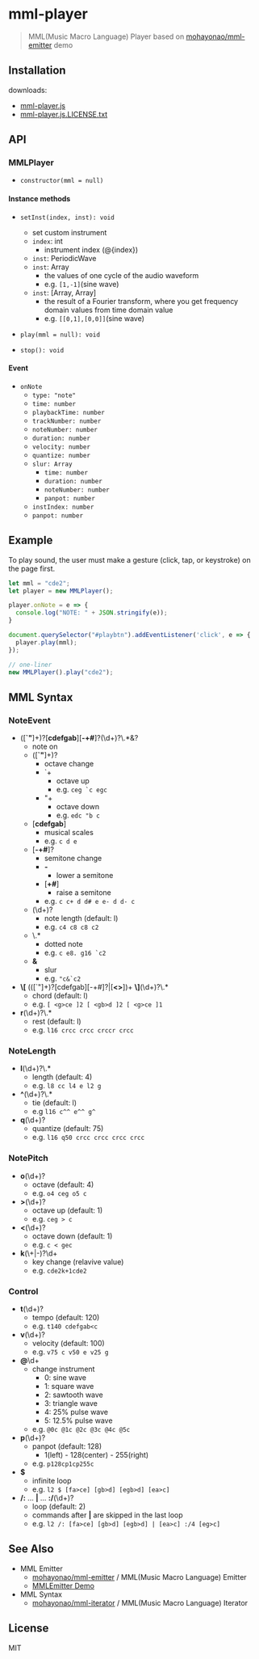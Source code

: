 # mml-player
> MML(Music Macro Language) Player based on [mohayonao/mml-emitter](https://github.com/mohayonao/mml-emitter) demo

## Installation
downloads:
- [mml-player.js](./dist/mml-player.js)
- [mml-player.js.LICENSE.txt](./dist/mml-player.js.LICENSE.txt)

## API
### MMLPlayer
- `constructor(mml = null)`

#### Instance methods
- `setInst(index, inst): void`
  - set custom instrument
  - `index`: int
    - instrument index (@{index})
  - `inst`: PeriodicWave
  - `inst`: Array
    - the values of one cycle of the audio waveform
    - e.g. `[1,-1]`(sine wave)
  - `inst`: [Array, Array]
    - the result of a Fourier transform, where you get frequency domain values from time domain value
    - e.g. `[[0,1],[0,0]]`(sine wave)

- `play(mml = null): void`
- `stop(): void`

#### Event
- `onNote`
  - `type: "note"`
  - `time: number`
  - `playbackTime: number`
  - `trackNumber: number`
  - `noteNumber: number`
  - `duration: number`
  - `velocity: number`
  - `quantize: number`
  - `slur: Array`
    - `time: number`
    - `duration: number`
    - `noteNumber: number`
    - `panpot: number`
  - `instIndex: number`
  - `panpot: number`

## Example
To play sound, the user must make a gesture (click, tap, or keystroke) on the page first.

```js
let mml = "cde2";
let player = new MMLPlayer();

player.onNote = e => {
  console.log("NOTE: " + JSON.stringify(e));
}

document.querySelector("#playbtn").addEventListener('click', e => {
  player.play(mml);
});

// one-liner
new MMLPlayer().play("cde2");
```

## MML Syntax
### NoteEvent
- ([__`"__]+)?[__cdefgab__][__-+#__]?(\\d+)?\\.*&?
  - note on
  - ([__`"__]+)?
    - octave change
    - `+
      - octave up
      - e.g. ``ceg `c egc``
    - "+
      - octave down
      - e.g. `edc "b c`
  - [__cdefgab__]
    - musical scales
    - e.g. `c d e`
  - [__-+#__]?
    - semitone change
    - __\-__
      - lower a semitone
    - [__+#__]
      - raise a semitone
    - e.g. `c c+ d d# e e- d d- c`
  - (\\d+)?
    - note length (default: l)
    - e.g. `c4 c8 c8 c2`
  - \\.*
    - dotted note
    - e.g. ``c e8. g16 `c2``
  - __&__
    - slur
    - e.g. ``"c&`c2``
- __\\[__ (([`"]+)?[cdefgab][-+#]?|[__<>__])+ __\\]__(\\d+)?\\.*
  - chord (default: l)
  - e.g. `[ <g>ce ]2 [ <gb>d ]2 [ <g>ce ]1`
- __r__(\\d+)?\\.*
  - rest (default: l)
  - e.g. `l16 crcc crcc crccr crcc`

### NoteLength
- __l__(\\d+)?\\.*
  - length (default: 4)
  - e.g. `l8 cc l4 e l2 g`
- __^__(\\d+)?\\.*
  - tie (default: l)
  - e.g `l16 c^^ e^^ g^`
- __q__(\\d+)?
  - quantize (default: 75)
  - e.g. `l16 q50 crcc crcc crcc crcc`

### NotePitch
- __o__(\\d+)?
  - octave (default: 4)
  - e.g. `o4 ceg o5 c`
- __>__(\\d+)?
  - octave up (default: 1)
  - e.g. `ceg > c`
- __<__(\\d+)?
  - octave down (default: 1)
  - e.g. `c < gec`
- __k__\(\\+|-)?\\d+
  - key change (relavive value)
  - e.g. `cde2k+1cde2`

### Control
- __t__(\\d+)?
  - tempo (default: 120)
  - e.g. `t140 cdefgab<c`
- __v__(\\d+)?
  - velocity (default: 100)
  - e.g. `v75 c v50 e v25 g`
- __@__\\d+
  - change instrument
    - 0: sine wave
    - 1: square wave
    - 2: sawtooth wave
    - 3: triangle wave
    - 4: 25% pulse wave
    - 5: 12.5% pulse wave
  - e.g. `@0c @1c @2c @3c @4c @5c`
- __p__(\\d+)?
  - panpot (default: 128)
    - 1(left) - 128(center) - 255(right)
  - e.g. `p128cp1cp255c`
- __$__
  - infinite loop
  - e.g. `l2 $ [fa>ce] [gb>d] [egb>d] [ea>c]`
- __/:__ ... __|__ ... __:/__(\\d+)?
  - loop (default: 2)
  - commands after __|__ are skipped in the last loop
  - e.g. `l2 /: [fa>ce] [gb>d] [egb>d] | [ea>c] :/4 [eg>c]`


## See Also
- MML Emitter
  - [mohayonao/mml-emitter](https://github.com/mohayonao/mml-emitter) / MML(Music Macro Language) Emitter
  - [MMLEmitter Demo](http://mohayonao.github.io/mml-emitter/)
- MML Syntax
  - [mohayonao/mml-iterator](https://github.com/mohayonao/mml-iterator) / MML(Music Macro Language) Iterator


## License
MIT
